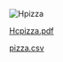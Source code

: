 
![Hpizza](https://github.com/user-attachments/assets/c209706c-d5cc-46be-a181-1427c925668a)


[Hcpizza.pdf](https://github.com/user-attachments/files/16250366/Hcpizza.pdf)


[pizza.csv](https://github.com/user-attachments/files/16250371/pizza.csv)
